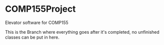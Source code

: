# COMP155Project
Elevator software for COMP155

This is the Branch where everything goes after it's completed, no unfinished classes can be put in here.
